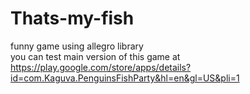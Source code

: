 # Thats-my-fish
funny game using allegro library    
you can test main version of this game at https://play.google.com/store/apps/details?id=com.Kaguva.PenguinsFishParty&hl=en&gl=US&pli=1
